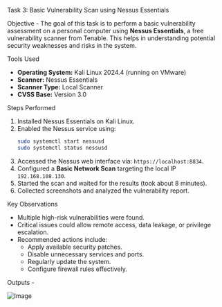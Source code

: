 Task 3: Basic Vulnerability Scan using Nessus Essentials

Objective - 
The goal of this task is to perform a basic vulnerability assessment on a personal computer using **Nessus Essentials**, a free vulnerability scanner from Tenable. This helps in understanding potential security weaknesses and risks in the system.

Tools Used
- **Operating System:** Kali Linux 2024.4 (running on VMware)
- **Scanner:** Nessus Essentials
- **Scanner Type:** Local Scanner
- **CVSS Base:** Version 3.0

Steps Performed

1. Installed Nessus Essentials on Kali Linux.
2. Enabled the Nessus service using:
   ```bash
   sudo systemctl start nessusd
   sudo systemctl status nessusd
3. Accessed the Nessus web interface via: `https://localhost:8834`.
4. Configured a **Basic Network Scan** targeting the local IP `192.168.108.130`.
5. Started the scan and waited for the results (took about 8 minutes).
6. Collected screenshots and analyzed the vulnerability report.

Key Observations

- Multiple high-risk vulnerabilities were found.
- Critical issues could allow remote access, data leakage, or privilege escalation.
- Recommended actions include:
  - Apply available security patches.
  - Disable unnecessary services and ports.
  - Regularly update the system.
  - Configure firewall rules effectively.

Outputs -

![Image](https://github.com/user-attachments/assets/cf8291ec-8f71-4e0d-99c7-ab21c2f747f8)


